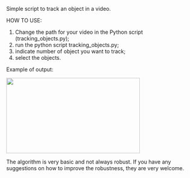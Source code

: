 Simple script to track an object in a video. 

HOW TO USE:

1. Change the path for your video in the Python script (tracking_objects.py);
2. run the python script tracking_objects.py;
3. indicate number of object you want to track;
4. select the objects. 

Example of output:

<img src="rbltro.gif" width="354" height="200">

The algorithm is very basic and not always robust. If you have any suggestions on
how to improve the robustness, they are very welcome.
